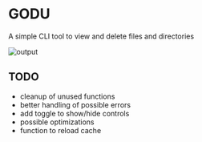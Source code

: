 # GODU

A simple CLI tool to view and delete files and directories

![output](https://github.com/frogfreg/godu/assets/34764631/2ae06557-ec81-46b7-b92c-dd5a17ed5e49)

## TODO

- cleanup of unused functions
- better handling of possible errors
- add toggle to show/hide controls
- possible optimizations
- function to reload cache
